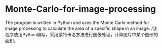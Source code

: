 # Monte-Carlo-for-image-processing
The program is written in Python and uses the Monte Carlo method for image processing to calculate the area of a specific shape in an image. /该程序使用Python编写，采用蒙特卡洛方法进行图像处理，计算图片中某个图形的面积。
